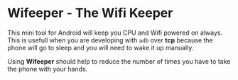 # Wifeeper - The Wifi Keeper

This mini tool for Android will keep you CPU and Wifi powered on always. This is
usefull when you are developing with `adb` over **tcp** because the phone will
go to sleep and you will need to wake it up manually.

Using **Wifeeper** should help to reduce the number of times you have to take
the phone with your hands.